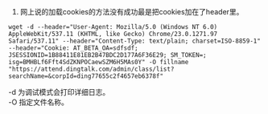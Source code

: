 1. 网上说的加载cookies的方法没有成功最是把cookies加在了header里。    
```
wget -d --header="User-Agent: Mozilla/5.0 (Windows NT 6.0) AppleWebKit/537.11 (KHTML, like Gecko) Chrome/23.0.1271.97 Safari/537.11" --header="Content-Type: text/plain; charset=ISO-8859-1" --header="Cookie: AT_BETA_OA=sdfsdf; JSESSIONID=1B88411E81EB2B47BDC2D177A6F36E29; SM_TOKEN=; isg=BMHBLf6Fft4SdZKNPOCaewSZM6H5MAs0Y" -O fillname  "https://attend.dingtalk.com/admin/class/list?searchName=&corpId=ding77655c2f4657eb6378f"

```
-d 为调试模式会打印详细日志。    
-O 指定文件名称。    

